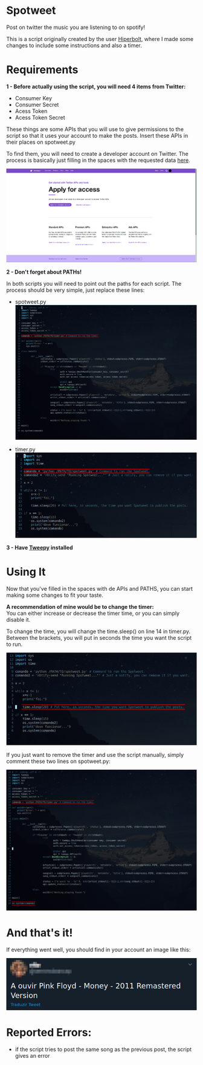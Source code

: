 # Spotweet
Post on twitter the music you are listening to on spotify!

This is a script originally created by the user [Hiperbolt](https://github.com/hiperbolt), where I made some changes to include some instructions and also a timer.


# Requirements
**1 - Before actually using the script, you will need 4 items from Twitter:**
  - Consumer Key
  - Consumer Secret
  - Acess Token
  - Acess Token Secret

These things are some APIs that you will use to give permissions to the script so that it uses your account to make the posts. Insert these APIs in their places on spotweet.py

To find them, you will need to create a developer account on Twitter. The process is basically just filling in the spaces with the requested data [here](https://developer.twitter.com/en/apply-for-access).

![](SomeImages/TwitterDev.png)

**2 - Don't forget about PATHs!**

In both scripts you will need to point out the paths for each script. The process should be very simple, just replace these lines:
  - spotweet.py
  ![](SomeImages/spotweet1.png)
  
  - timer.py
  ![](SomeImages/Timer1.png)
 
 **3 - Have [Tweepy](https://github.com/tweepy/tweepy) installed**


# Using It

Now that you've filled in the spaces with de APIs and PATHS, you can start making some changes to fit your taste.

**A recommendation of mine would be to change the timer:**        
You can either increase or decrease the timer time, or you can simply disable it.
      
To change the time, you will change the time.sleep() on line 14 in timer.py. Between the brackets, you will put in seconds the time you want the script to run.

![](SomeImages/Timer.png)

If you just want to remove the timer and use the script manually, simply comment these two lines on spotweet.py:

![](SomeImages/spotweet.png)

# And that's it!
If everything went well, you should find in your account an image like this:

![](SomeImages/Example.png)



# Reported Errors:
  - if the script tries to post the same song as the previous post, the script gives an error
